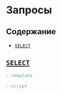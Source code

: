 # Запросы

## Содержание
* [`SELECT`](#select)

## [**`SELECT`**](#select)


```sql
--template

```
```sql
--script

```